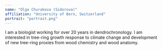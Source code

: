 ```yaml
---
name: "Olga Churakova (Sidorova)"
affiliation: "University of Bern, Switzerland"
portrait: "portrait.png"
---
```


I am a biologist working for over 20 years in dendrochronology. I am interested in tree-ring growth response to climate change and development of new tree-ring proxies from wood chemistry and wood anatomy.
